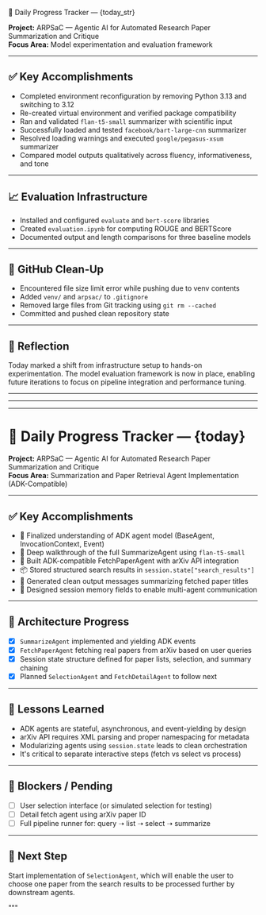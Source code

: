 📅 Daily Progress Tracker — {today_str}

**Project:** ARPSaC — Agentic AI for Automated Research Paper Summarization and Critique  
**Focus Area:** Model experimentation and evaluation framework

---

## ✅ Key Accomplishments

- Completed environment reconfiguration by removing Python 3.13 and switching to 3.12
- Re-created virtual environment and verified package compatibility
- Ran and validated `flan-t5-small` summarizer with scientific input
- Successfully loaded and tested `facebook/bart-large-cnn` summarizer
- Resolved loading warnings and executed `google/pegasus-xsum` summarizer
- Compared model outputs qualitatively across fluency, informativeness, and tone

---

## 📈 Evaluation Infrastructure

- Installed and configured `evaluate` and `bert-score` libraries
- Created `evaluation.ipynb` for computing ROUGE and BERTScore
- Documented output and length comparisons for three baseline models

---

## 🧹 GitHub Clean-Up

- Encountered file size limit error while pushing due to venv contents
- Added `venv/` and `arpsac/` to `.gitignore`
- Removed large files from Git tracking using `git rm --cached`
- Committed and pushed clean repository state

---

## 📌 Reflection

Today marked a shift from infrastructure setup to hands-on experimentation. The model evaluation framework is now in place, enabling future iterations to focus on pipeline integration and performance tuning.

---
---
---

# 📅 Daily Progress Tracker — {today}

**Project:** ARPSaC — Agentic AI for Automated Research Paper Summarization and Critique  
**Focus Area:** Summarization and Paper Retrieval Agent Implementation (ADK-Compatible)

---

## ✅ Key Accomplishments

- 🎯 Finalized understanding of ADK agent model (BaseAgent, InvocationContext, Event)
- 🧠 Deep walkthrough of the full SummarizeAgent using `flan-t5-small`
- 🔧 Built ADK-compatible FetchPaperAgent with arXiv API integration
- 📦 Stored structured search results in `session.state["search_results"]`
- 💬 Generated clean output messages summarizing fetched paper titles
- 🔗 Designed session memory fields to enable multi-agent communication

---

## 🧩 Architecture Progress

- [x] `SummarizeAgent` implemented and yielding ADK events
- [x] `FetchPaperAgent` fetching real papers from arXiv based on user queries
- [x] Session state structure defined for paper lists, selection, and summary chaining
- [x] Planned `SelectionAgent` and `FetchDetailAgent` to follow next

---

## 🧠 Lessons Learned

- ADK agents are stateful, asynchronous, and event-yielding by design
- arXiv API requires XML parsing and proper namespacing for metadata
- Modularizing agents using `session.state` leads to clean orchestration
- It's critical to separate interactive steps (fetch vs select vs process)

---

## 🚧 Blockers / Pending

- [ ] User selection interface (or simulated selection for testing)
- [ ] Detail fetch agent using arXiv paper ID
- [ ] Full pipeline runner for: query ➝ list ➝ select ➝ summarize

---

## 🧭 Next Step

Start implementation of `SelectionAgent`, which will enable the user to choose one paper from the search results to be processed further by downstream agents.

"""